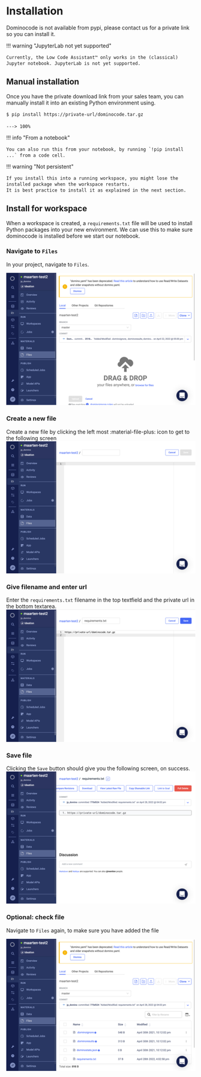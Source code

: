 # Installation

Dominocode is not available from pypi, please contact us for a private link so you can install it.

!!! warning "JupyterLab not yet supported"

    Currently, the Low Code Assistant™ only works in the (classical) Jupyter notebook. JupyterLab is not yet supported.


## Manual installation
Once you have the private download link from your sales team, you can manually install it into an existing Python environment using.


<div class="termy">

```console
$ pip install https://private-url/dominocode.tar.gz

---> 100%
```

</div>

!!! info "From a notebook"

    You can also run this from your notebook, by running `!pip install ...` from a code cell.

!!! warning "Not persistent"

    If you install this into a running workspace, you might lose the installed package when the workspace restarts.
    It is best practice to install it as explained in the next section.

## Install for workspace

When a workspace is created, a `requirements.txt` file will be used to install Python packages into your new environment. 
We can use this to make sure dominocode is installed before we start our notebook.

### Navigate to `Files`

In your project, navigate to `Files`.

![Navigate to files](screenshots/install/01-navigate-to-files.png)


### Create a new file

Create a new file by clicking the left most :material-file-plus: icon to get to the following screen
![Navigate to files](screenshots/install/02-new-file.png)


### Give filename and enter url

Enter the `requirements.txt` filename in the top textfield and the private url in the bottom textarea.
![Filename and url](screenshots/install/03-give-name-and-url.png)


### Save file

Clicking the `Save` button should give you the following screen, on success.
![Saved](screenshots/install/04-save.png)

### Optional: check file

Navigate to `Files` again, to make sure you have added the file

![Check](screenshots/install/05-check-in-files.png)
